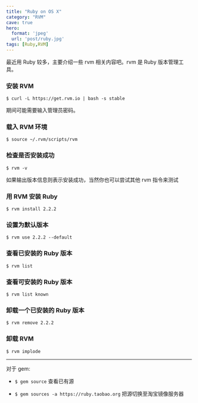 ```yaml
---
title: "Ruby on OS X"
category: "RVM"
cave: true
hero:
  format: 'jpeg'
  url: 'post/ruby.jpg'
tags: [Ruby,RVM]
---
```

最近用 Ruby 较多，主要介绍一些 rvm 相关内容吧。rvm 是 Ruby 版本管理工具。

### 安装 RVM

`$ curl -L https://get.rvm.io | bash -s stable`

期间可能需要输入管理员密码。

### 载入 RVM 环境

`$ source ~/.rvm/scripts/rvm`

### 检查是否安装成功

`$ rvm -v`

如果输出版本信息则表示安装成功，当然你也可以尝试其他 rvm 指令来测试

### 用 RVM 安装 Ruby

`$ rvm install 2.2.2`

### 设置为默认版本

`$ rvm use 2.2.2 --default`

### 查看已安装的 Ruby 版本

`$ rvm list`

### 查看可安装的 Ruby 版本

`$ rvm list known`

### 卸载一个已安装的 Ruby 版本

`$ rvm remove 2.2.2`

### 卸载 RVM

`$ rvm implode`

***

对于 gem:

* `$ gem source` 查看已有源

* `$ gem sources -a https://ruby.taobao.org` 把源切换至淘宝镜像服务器


